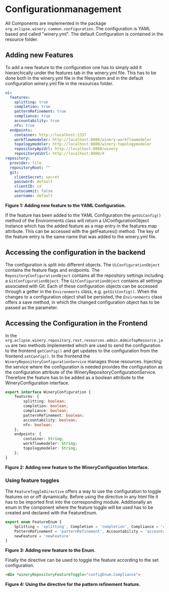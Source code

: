 # Configurationmanagement

All Components are implemented in the package `org.eclipse.winery.common.configuration`.
The configuration is YAML based and called "winery.yml". The default Configuration is contained in
the resource folder.

## Adding new Features
To add a new feature to the configuration one has to simply add it hierarchically under the features tab in the winery.yml file.
This has to be done both in the winery.yml file in the filesystem and in the default configuration winery.yml file in the resources folder.

```yaml
ui:
  features:
    splitting: true
    completion: true
    patternRefinement: true
    compliance: true
    accountability: true
    nfv: true
  endpoints:
    container: http://localhost:1337
    workflowmodeler: http://localhost:8080/winery-workflowmodeler
    topologymodeler: http://localhost:8080/winery-topologymodeler
    repositoryApiUrl: http://localhost:8080/winery
    repositoryUiUrl: http://localhost:8080/#
repository:
  provider: file
  repositoryRoot: ""
  git:
    clientSecret: secret
    password: default
    clientID: id
    autocommit: false
    username: default
```
**Figure 1: Adding new feature to the YAML Configuration.**

If the feature has been added to the YAML Configuration the ```getUiConfig()``` method of the Environments class will return a UiConfigurationObject Instance
which has the added feature as a map entry in the features map attribute. This can be accessed with the getFeatures() method.
The key of the feature entry is the same name that was added to the winery.yml file.

## Accessing the configuration in the backend

The configuration is split into different objects. The `UiConfigurationObject`
contains the feature flags and endpoints. 
The `RepositoryConfigurationObject` contains all the repository settings including a 
`GitConfigurationObject`.
The `GitConfigurationObject` contains all settings associated with Git.
Each of these configuration objects can be accessed through a getter in the 
`Environments` class, e.g. `getGitConfig()`.
When the changes to a configuration object shall be persisted, the
`Environments` class offers a save method, in which the changed configuration object
has to be passed as the parameter.

## Accessing the Configuration in the Frontend
In the `org.eclipse.winery.repository.rest.resources.admin.AdminTopResource.java` are two methods implemented which
are used to send the configuration to the frontend ```getConfig()``` and get updates to the configuration from the frontend ```setConfig()```.
In the frontend the `WineryRepositoryConfigurationService` manages those resources. Injecting the service where the configuration
is needed provides the configuration as the configuration attribute of the WineryRepositoryConfigurationService. Therefore the feature
has to be added as a boolean attribute to the WineryConfiguration interface.
```typescript
export interface WineryConfiguration {
    features: {
        splitting: boolean;
        completion: boolean;
        compliance: boolean;
        patternRefinement: boolean;
        accountability: boolean;
        nfv: boolean;
    };
    endpoints: {
        container: String;
        workflowmodeler: String;
        topologymodeler: String;
    };
}
``` 
**Figure 2: Adding new feature to the WineryConfiguration Interface.**


### Using feature toggles
The `FeatureToggleDirective` offers a way to use the configuration to toggle features on or off dynamically.
Before using the directive in any html file it has to be imported first into the corresponding module. Additionally an enum in the component where the feature toggle will be used has to be created and declared with the FeatureEnum. 
```typescript
export enum FeatureEnum {
    Splitting = 'splitting', Completion = 'completion', Compliance = 'compliance',
    PatternRefinement = 'patternRefinement', Accountability = 'accountability', NFV = 'nfv',
    newFeature = 'newFeature'
}
```
**Figure 3: Adding new feature to the Enum.**

Finally the directive can be used to toggle the feature according to the set configuration.
```html
<div *wineryRepositoryFeatureToggle="configEnum.Compliance">
```
**Figure 4: Using the directive for the pattern refinement feature.**
